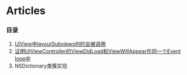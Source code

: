 # Articles

### 目录

1. [UIView中layoutSubviews何时会被调用](https://github.com/JasonWorking/Articles/blob/master/When-layoutsubviews-get-called.md)
2. [证明UIViewController的ViewDidLoad和ViewWillAppear在同一个Event loop中](https://github.com/JasonWorking/Articles/blob/master/viweDidLoad-viewWillAppear-in-one-event-loop.md)
3. NSDictionary类簇实现 
